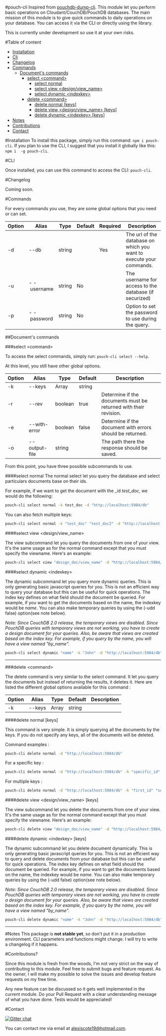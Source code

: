#pouch-cli
Inspired from [pouchdb-dump-cli](https://www.npmjs.com/package/pouchdb-dump-cli). This module let you perform basic operations on Cloudant/CouchDB/PouchDB databases. The main mission of this module is to give quick commands to daily operations on your database. You can access it via the CLI or directly using the library. 

This is currently under development so use it at your own risks.  

#Table of content

- [Installation](#installation)
- [Cli](#cli)
- [Changelog](#changelog)
- [Commands](#commands)
    + [Document's commands](#documents-commands)
        * [select \<command\>](#select-command)
            - [select normal](#select-normal)
            - [select view \<design/view_name\>](#select-view-designview_name)
            - [select dynamic \<indexkey\>](#select-dynamic-indexkey)
        * [delete \<command\>](#delete-command)
            - [delete normal [keys]](#delete-normal-keys)
            - [delete view \<design/view_name\> [keys]](#delete-view-designview_name-keys)
            - [delete dynamic \<indexkey\> [keys]](#delete-dynamic-indexkey-keys)
- [Notes](#notes)
- [Contributions](#contributions)
- [Contact](#contact)

#Installation
To install this package, simply run this command: `npm i pouch-cli`.
If you plan to use the CLI, I suggest that you install it globally like this: `npm i  -g pouch-cli`.


#CLI

Once installed, you can use this command to access the CLI: `pouch-cli`.

#Changelog

Coming soon.

#Commands

For every commands you use, they are some global options that you need or can set.

| Option |   Alias   | Type | Default | Required | Description |
| ------ |   -----   | ---- | ------- | -------- | ----------- |
| -d | --db | string | | Yes | The url of the database on which you want to execute your commands. |
| -u | -&nbsp;-&nbsp;username | string | No | | The username for access to the database (if securized) |
| -p | -&nbsp;-&nbsp;password | string | No | | Option to set the password to use during the query. |


##Document's commands

###select \<command\>

To access the select commands, simply run: `pouch-cli select --help`.

At this level, you still have other global options. 

| Option |   Alias   | Type | Default |  Description |
| ------ |   -----   | ---- | ------- | ----------- |
| -k | --keys | Array|string | | Can be either an array of keys to fetch or a single key to fetch. |
| -r | --rev | boolean | true | Determine if the documents must be returned with their revision. | 
| -e | --with-error | boolean | false | Determine if the document with errors should be returned. | 
| -o | --output-file | string | | The path there the response should be saved.

From this point, you have three possible subcommands to use.

####select normal
The normal select let you query the database and select particulars documents base on their ids.

For example, if we want to get the document with the _id *test_doc*, we would do the following: 

```bash
pouch-cli select normal -k test_doc -d "http://localhost:5984/db"
```

You can also fetch multiple keys:  

```bash
pouch-cli select normal -k "test_doc" "test_doc2" -d "http://localhost:5984/db"
```

####select view \<design/view_name\>

The view subcommand let you query the documents from one of your view. It's the same usage as for the normal command except that you must specify the viewname. Here's an example:

```bash
pouch-cli select view "design_doc/view_name" -d "http://localhost:5984/db"
```

####select dynamic \<indexkey\>

The dynamic subcommand let you query more dynamic queries. This is only generating basic javascript queries for you. This is not an efficient way to query your database but this can be useful for quick operations. The index key defines on what field should the document be queried. For example, if you want to get the documents based on the name, the indexkey would be *name*. You can also make temporary queries by using the (-udd false) option(see note below). 

*Note: Since CouchDB 2.0 release, the temporary views are disabled. Since PouchDB queries with temporary views are not working, you have to create a design document for your queries. Also, be aware that views are created based on the index key. For example, if you query by the name, you will have a view named "by_name".*

```bash
pouch-cli select dynamic "name" -k "John" -d "http://localhost:5984/db"
```

---

###delete \<command\>

The delete command is very similar to the select command. It let you query the documents but instead of returning the results, it deletes it. Here are listed the different global options available for this command :

| Option |   Alias   | Type | Default |  Description |
| ------ |   -----   | ---- | ------- | ----------- |
| -k | --keys | Array|string | | Can be either an array of keys to fetch or a single key to fetch. |

####delete normal [keys]

This command is very simple. It is simply querying all the documents by the keys. If you do not specify any keys, all of the documents will be deleted.

Command examples :

```bash
pouch-cli delete normal -d "http://localhost:5984/db"
```

For a specific key :

```bash
pouch-cli delete normal -d "http://localhost:5984/db" -k "specific_id"
```

For multiple keys : 

```bash
pouch-cli delete normal -d "http://localhost:5984/db" -k "first_id" "second_id"
```

####delete view \<design/view_name\> [keys]

The view subcommand let you delete the documents from one of your view. It's the same usage as for the normal command except that you must specify the viewname. Here's an example:

```bash
pouch-cli delete view "design_doc/view_name" -d "http://localhost:5984/db"
```

####delete dynamic \<indexkey\> [keys]

The dynamic subcommand let you delete document dynamically. This is only generating basic javascript queries for you. This is not an efficient way to query and delete documents from your database but this can be useful for quick operations. The index key defines on what field should the document be queried. For example, if you want to get the documents based on the name, the indexkey would be *name*. You can also make temporary queries by using the (-udd false) option(see note below). 

*Note: Since CouchDB 2.0 release, the temporary views are disabled. Since PouchDB queries with temporary views are not working, you have to create a design document for your queries. Also, be aware that views are created based on the index key. For example, if you query by the name, you will have a view named "by_name".*

```bash
pouch-cli delete dynamic "name" -k "John" -d "http://localhost:5984/db"
```


---

#Notes
This package is **not stable yet**, so don't put it in a production environment. CLI parameters and functions might change. I will try to write a changelog if it happens.

#Contributions?

Since this module is fresh from the woods, I'm not very strict on the way of contributing to this module. Feel free to submit bugs and feature request. As the owner, I will make my possible to solve the issues and develop feature requests on my free time.

Any new feature can be discussed so it gets well implemented in the current module. Do your Pull Request with a clear understanding message of what you have done. Tests would be appreciated!

#Contact

[![Gitter chat](https://badges.gitter.im/gitterHQ/gitter.png)](https://gitter.im/popojargo/pouch-cli)

You can contact me via email at [alexiscote19@hotmail.com](mailto:alexiscote19@hotmail.com?subject=Feedback).



